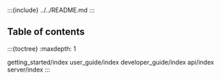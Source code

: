 :::{include} ../../README.md
:::

Table of contents
-----------------
:::{toctree}
:maxdepth: 1

getting_started/index
user_guide/index
developer_guide/index
api/index
server/index
:::
